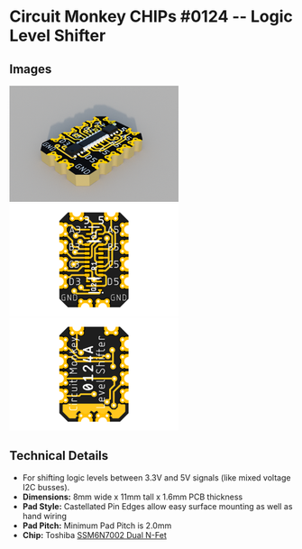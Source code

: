 # Circuit Monkey CHIPs &#35;0124 -- Logic Level Shifter

## Images
 <img src="Documents/assets/0124A-logic-level-shifter-3D.png" alt="3D rendering" width="300" /><img src="Documents/assets/0124A-logic-level-shifter-preview-top.png" alt="Top View" width="300" /> <img src="Documents/assets/0124A-logic-level-shifter-preview-bottom.png" alt="Bottom View" width="300" />

## Technical Details
* For shifting logic levels between 3.3V and 5V signals (like mixed voltage I2C busses).
* **Dimensions:** 8mm wide x 11mm tall  x 1.6mm PCB thickness
* **Pad Style:** Castellated Pin Edges allow easy surface mounting as well as hand wiring
* **Pad Pitch:** Minimum Pad Pitch is 2.0mm
* **Chip:** Toshiba [SSM6N7002 Dual N-Fet](Documents/3rd-party/Toshiba_SSM6N7002BFE_datasheet.pdf)
